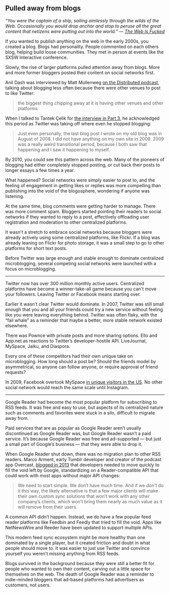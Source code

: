 ## Pulled away from blogs

_“You were the captain of a ship, sailing aimlessly through the wilds of the Web. Occasionally you would drop anchor and stop to peruse all the great content that netizens were putting out into the world.” — [The Web Is Fucked][1]_

If you wanted to publish anything on the web in the early 2000s, you created a blog. Blogs had personality. People commented on each others blog, helping build loose communities. They met in person at events like the SXSW Interactive conference.

Slowly, the rise of larger platforms pulled attention away from blogs. More and more former bloggers posted their content on social networks first.

Anil Dash was interviewed by Matt Mullenweg [on the Distributed podcast][2], talking about blogging less often because there were other venues to post to like Twitter:

> the biggest thing chipping away at it is having other venues and other platforms

When I talked to Tantek Çelik for [the interview in Part 3](), he acknowledged this period as Twitter was taking off where even he stopped blogging:

> Just even personally, the last blog post I wrote on my old blog was in August of 2008. I did not have anything on my own site in 2009. 2009 was a really weird transitional period, because I both saw that happening and I saw it happening to myself.

By 2010, you could see this pattern across the web. Many of the pioneers of blogging had either completely stopped posting, or cut back their posts to longer essays a few times a year.

What happened? Social networks were simply easier to post to, and the feeling of engagement in getting likes or replies was more compelling than publishing into the void of the blogosphere, wondering if anyone was listening.

At the same time, blog comments were getting harder to manage. There was more comment spam. Bloggers started pointing their readers to social networks if they wanted to reply to a post, effectively offloading user registration and moderation to other centralized platforms.

It wasn't a stretch to embrace social networks because bloggers were already actively using some centralized platforms, like Flickr. If a blog was already leaning on Flickr for photo storage, it was a small step to go to other platforms for short text posts.

Before Twitter was large enough and stable enough to dominate centralized microblogging, several competing social networks were launched with a focus on microblogging.

---- 

Twitter now has over 300 million monthly active users. Centralized platforms have become a winner-take-all game because you can't move your followers. Leaving Twitter or Facebook means starting over.

Earlier it wasn't clear Twitter would dominate. In 2007, Twitter was still small enough that you and all your friends could try a new service without feeling like you were leaving everything behind. Twitter was often flaky, with the “fail whale” as a reminder that maybe a better, more stable network existed elsewhere.

There was Pownce with private posts and more sharing options. Ello and App.net as reactions to Twitter’s developer-hostile API. LiveJournal, MySpace, Jaiku, and Diaspora.

Every one of these competitors had their own unique take on microblogging. How long should a post be? Should the friends model by asymmetrical, so anyone can follow anyone, or require approval of friend requests?

In 2009, Facebook overtook MySpace [in unique visitors in the US][4]. No other social network would reach the same scale until Instagram.

---- 

Google Reader had become the most popular platform for subscribing to RSS feeds. It was free and easy to use, but aspects of its centralized nature such as comments and favorites were stuck in a silo, difficult to migrate away from.

Paid services that are as popular as Google Reader aren’t usually discontinued as Google Reader was, but Google Reader wasn’t a paid service. It’s because Google Reader was free and ad-supported — but just a small part of Google’s business — that they were able to drop it.

When Google Reader shut down, there was no migration plan to other RSS readers. Marco Arment, early Tumblr developer and creator of the podcast app Overcast, [blogged in 2013][5] that developers needed to move quickly to fill the void left by Google, standardizing on a Reader-compatible API that could work with most apps without major API changes:

> We need to start simple. We don’t have much time. And if we _don’t_ do it this way, the likely alternative is that a few major clients will make their own custom sync solutions that won’t work with any other company’s clients, which won’t bring them nearly as much value as it will remove from their users.

A common API didn’t happen. Instead, we do have a few popular feed reader platforms like Feedbin and Feedly that tried to fill the void. Apps like NetNewsWire and Reeder have been updated to support multiple APIs.

This modern feed sync ecosystem might be more healthy than one dominated by a single player, but it created friction and doubt in what people should move to. It was easier to just use Twitter and convince yourself you weren’t missing anything from RSS feeds.

Blogs survived in the background because they were still a better fit for people who wanted to own their content, carving out a little space for themselves on the web. The death of Google Reader was a reminder to indie-minded bloggers that ad-based platforms had advertisers as customers, not users.

[1]:	https://thewebisfucked.com/
[2]:	https://distributed.blog/2019/12/12/transcript-episode-16-anil-dash/
[4]:	https://www.pcworld.com/article/523618/facebook_overtakes_myspace_in_us.html
[5]:	https://marco.org/2013/03/14/baby-steps-replacing-google-reader